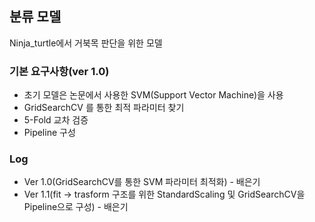 ## 분류 모델
Ninja_turtle에서 거북목 판단을 위한 모델

### 기본 요구사항(ver 1.0) 
+ 초기 모델은 논문에서 사용한 SVM(Support Vector Machine)을 사용
+ GridSearchCV 를 통한 최적 파라미터 찾기
+ 5-Fold 교차 검증
+ Pipeline 구성

### Log
+ Ver 1.0(GridSearchCV를 통한 SVM 파라미터 최적화) - 배은기
+ Ver 1.1(fit -> trasform 구조를 위한 StandardScaling 및 GridSearchCV을 Pipeline으로 구성) - 배은기
